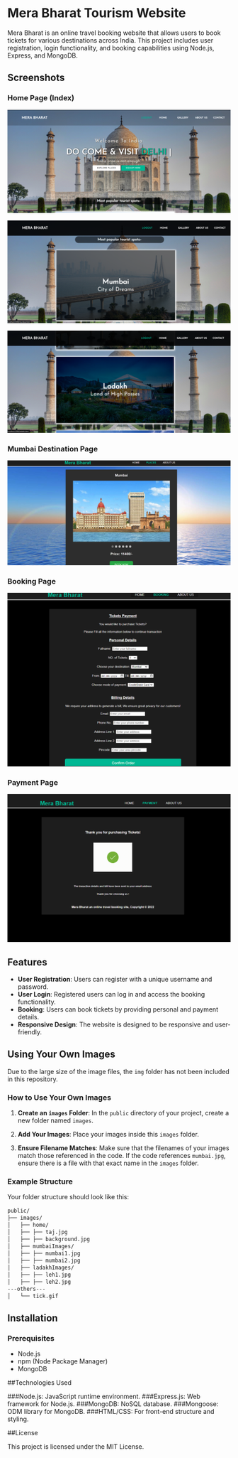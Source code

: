 # Mera Bharat Tourism Website

Mera Bharat is an online travel booking website that allows users to book tickets for various destinations across India. This project includes user registration, login functionality, and booking capabilities using Node.js, Express, and MongoDB.

## Screenshots

### Home Page (Index)
![Home Page](screenshots/home.png)

![Home Page](screenshots/home1.png)

![Home Page](screenshots/home2.png)

### Mumbai Destination Page
![Mumbai Page](screenshots/mumbai.png)

### Booking Page
![Booking Page](screenshots/booking.png)

### Payment Page
![Payment Page](screenshots/payment.png)

## Features

- **User Registration**: Users can register with a unique username and password.
- **User Login**: Registered users can log in and access the booking functionality.
- **Booking**: Users can book tickets by providing personal and payment details.
- **Responsive Design**: The website is designed to be responsive and user-friendly.

## Using Your Own Images

Due to the large size of the image files, the `img` folder has not been included in this repository.

### How to Use Your Own Images

1. **Create an `images` Folder**: In the `public` directory of your project, create a new folder named `images`.

2. **Add Your Images**: Place your images inside this `images` folder.

3. **Ensure Filename Matches**: Make sure that the filenames of your images match those referenced in the code. If the code references `mumbai.jpg`, ensure there is a file with that exact name in the `images` folder.

### Example Structure

Your folder structure should look like this:

```plaintext
public/
├── images/
│   ├── home/
│   ├── ├── taj.jpg
│   ├── ├── background.jpg
│   ├── mumbaiImages/
│   ├── ├── mumbai1.jpg
│   ├── ├── mumbai2.jpg
│   ├── ladakhImages/
│   ├── ├── leh1.jpg
│   ├── ├── leh2.jpg
---others---
│   └── tick.gif

```

## Installation

### Prerequisites

- Node.js
- npm (Node Package Manager)
- MongoDB

##Technologies Used

###Node.js: JavaScript runtime environment.
###Express.js: Web framework for Node.js.
###MongoDB: NoSQL database.
###Mongoose: ODM library for MongoDB.
###HTML/CSS: For front-end structure and styling.

##License

This project is licensed under the MIT License.

